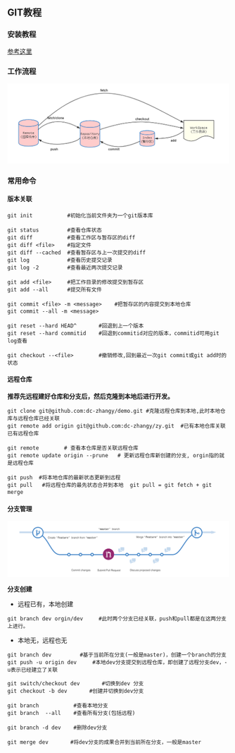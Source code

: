 

## GIT教程

### 安装教程

[参考这里](https://blog.csdn.net/qq_41782425/article/details/85183250)

### 工作流程

<img src=".\image\git.jpg" alt="n" style="zoom: 80%;" />

### 常用命令

#### 版本关联
```git
git init           #初始化当前文件夹为一个git版本库

git status         #查看仓库状态
git diff           #查看工作区与暂存区的diff
git diff <file>    #指定文件
git diff --cached  #查看暂存区与上一次提交的diff
git log            #查看历史提交记录
git log -2         #查看最近两次提交记录

git add <file>     #把工作目录的修改提交到暂存区
git add --all      #提交所有文件

git commit <file> -m <message>    #把暂存区的内容提交到本地仓库
git commit --all -m <message>

git reset --hard HEAD^       #回退到上一个版本
git reset --hard commitid    #回退到commitid对应的版本，commitid可用git log查看

git checkout --<file>        #撤销修改,回到最近一次git commit或git add时的状态
```










#### 远程仓库

**推荐先远程建好仓库和分支后，然后克隆到本地后进行开发。**

```
git clone git@github.com:dc-zhangy/demo.git #克隆远程仓库到本地,此时本地仓库与远程仓库已经关联
git remote add origin git@github.com:dc-zhangy/zy.git  #已有本地仓库关联已有远程仓库

git remote        # 查看本仓库是否关联远程仓库
git remote update origin --prune   # 更新远程仓库新创建的分支, orgin指的就是远程仓库

git push  #将本地仓库的最新状态更新到远程
git pull   #将远程仓库的最先状态合并到本地  git pull = git fetch + git merge
```



#### 分支管理

![](.\image\branch.png)

**分支创建**

- 远程已有，本地创建

```
git branch dev orgin/dev     #此时两个分支已经关联，push和pull都是在这两分支上进行。
```

- 本地无，远程也无

```
git branch dev         #基于当前所在分支(一般是master)，创建一个branch的分支
git push -u origin dev     #本地dev分支提交到远程仓库，即创建了远程分支dev，-u表示已经建立了关联
```

```
git switch/checkout dev       #切换到dev 分支
git checkout -b dev       #创建并切换到dev分支

git branch           #查看本地分支
git branch  --all    #查看所有分支(包括远程)

git branch -d dev    #删除dev分支

git merge dev       #将dev分支的成果合并到当前所在分支，一般是master
```

